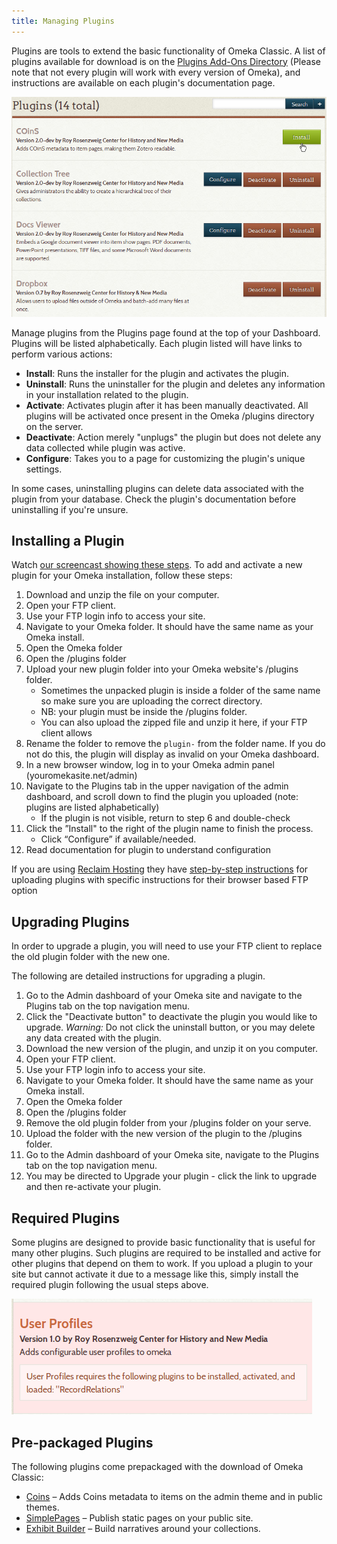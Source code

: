 ```yaml
---
title: Managing Plugins
---
```

Plugins are tools to extend the basic functionality of Omeka Classic. A list of plugins available for download is on the [Plugins Add-Ons Directory](http://omeka.org/classic/plugins) (Please note that not every plugin will work with every version of Omeka), and instructions are available on each plugin's documentation page.

![Plugins page](/doc_files/Plugins.png)  

Manage plugins from the Plugins page found at the top of your Dashboard. Plugins will be listed alphabetically.  Each plugin listed will have links to perform various actions:

-   **Install**: Runs the installer for the plugin and activates the plugin.
-   **Uninstall**: Runs the uninstaller for the plugin and deletes any information in your installation related to the plugin.
-   **Activate**: Activates plugin after it has been manually deactivated. All plugins will be activated once present in the Omeka /plugins directory on the server. 
-   **Deactivate**: Action merely "unplugs" the plugin but does not delete any data collected while plugin was active. 
-   **Configure**: Takes you to a page for customizing the plugin's unique settings.

In some cases, uninstalling plugins can delete data associated with the plugin from your database. Check the plugin's documentation before uninstalling if you're unsure. 

Installing a Plugin
-------------------
Watch [our screencast showing these steps](https://vimeo.com/153819886). To add and activate a new plugin for your Omeka installation, follow these steps: 

1.  Download and unzip the file on your computer.
2.  Open your FTP client.
3.  Use your FTP login info to access your site.
4.  Navigate to your Omeka folder. It should have the same name as your Omeka install. 
5. Open the Omeka folder
6.  Open the /plugins folder
7.  Upload your new plugin folder into your Omeka website's /plugins folder. 
    - Sometimes the unpacked plugin is inside a folder of the same name so make sure you are uploading the correct directory. 
    - NB: your plugin must be inside the /plugins folder.
    - You can also upload the zipped file and unzip it here, if your FTP client allows
7.  Rename the folder to remove the `plugin-` from the folder name. If you do not do this, the plugin will display as invalid on your Omeka dashboard.
7.  In a new browser window, log in to your Omeka admin panel (youromekasite.net/admin)
8.  Navigate to the Plugins tab in the upper navigation of the admin dashboard, and scroll down to find the plugin you uploaded (note: plugins are listed alphabetically)
    - If the plugin is not visible, return to step 6 and double-check
9.  Click the ”Install" to the right of the plugin name to finish the process.
    - Click “Configure” if available/needed.
10. Read documentation for plugin to understand configuration

If you are using [Reclaim Hosting](https://reclaimhosting.com/) they have [step-by-step instructions](http://docs.reclaimhosting.com/omeka/uploading-plugins-to-omeka) for uploading plugins with specific instructions for their browser based FTP option

Upgrading Plugins
-----------------
In order to upgrade a plugin, you will need to use your FTP client to replace the old plugin folder with the new one. 

The following are detailed instructions for upgrading a plugin. 

1. Go to the Admin dashboard of your Omeka site and navigate to the Plugins tab on the top navigation menu.
1. Click the "Deactivate button" to deactivate the plugin you would like to upgrade. *Warning:* Do not click the uninstall button, or you may delete any data created with the plugin.
1. Download the new version of the plugin, and unzip it on you computer. 
1. Open your FTP client. 
1. Use your FTP login info to access your site.
1. Navigate to your Omeka folder. It should have the same name as your Omeka install. 
1. Open the Omeka folder
1. Open the /plugins folder 
1. Remove the old plugin folder from your /plugins folder on your serve.
1. Upload the folder with the new version of the plugin to the /plugins folder. 
1. Go to the Admin dashboard of your Omeka site, navigate to the Plugins tab on the top navigation menu.
1. You may be directed to Upgrade your plugin - click the link to upgrade and then re-activate your plugin.

Required Plugins
----------------
Some plugins are designed to provide basic functionality that is useful for many other plugins. Such plugins are required to be installed and active for other plugins that depend on them to work. If you upload a plugin to your site but cannot activate it due to a message like this, simply install the required plugin following the usual steps above.

![Example of a plugin which requires another plugin to be installed before it can be activated](/doc_files/pluginRequired.png) 

Pre-packaged Plugins
--------------------
The following plugins come prepackaged with the download of Omeka Classic: 

-   [Coins](../Plugins/Coins.md) – Adds Coins metadata to items on the admin theme and in public themes.
-   [SimplePages](../Plugins/SimplePages.md) – Publish static pages on your public site.
-   [Exhibit Builder](../Plugins/ExhibitBuilder.md) – Build narratives around your collections.

